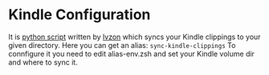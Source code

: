 # Kindle Configuration

It is [python script](https://github.com/lvzon/kindle-clippings) written by [lvzon](https://github.com/lvzon) which syncs your Kindle clippings to your given directory.
Here you can get an alias:
`sync-kindle-clippings`
To connfigure it you need to edit alias-env.zsh and set your Kindle volume dir and where to sync it.
